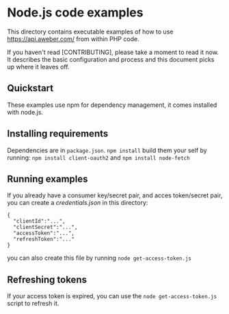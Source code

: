 # Node.js code examples

This directory contains executable examples of how to use https://api.aweber.com/ from within PHP code.

If you haven't read [CONTRIBUTING], please take a moment to read it now.  It describes the basic configuration and process and this document picks up where it leaves off.

## Quickstart 

These examples use npm for dependency management, it comes installed with node.js.

## Installing requirements

Dependencies are in `package.json`. `npm install`
build them your self by running:
`npm install client-oauth2`
and 
`npm install node-fetch`


## Running examples

If you already have a consumer key/secret pair, and acces token/secret pair, you can create a *credentials.json* in this directory:

```
{
  "clientId":"...",
  "clientSecret":"...",
  "accessToken":"...",
  "refreshToken":"..."
}
```

you can also create this file by running `node get-access-token.js`


## Refreshing tokens
If your access token is expired, you can use the `node get-access-token.js` script to refresh it.
